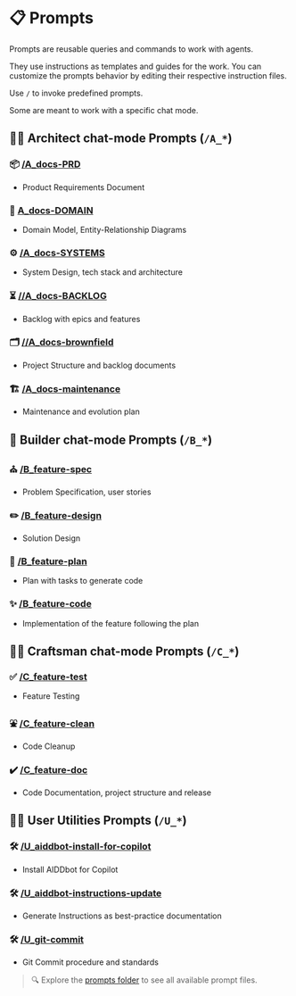# 📋 Prompts

Prompts are reusable queries and commands to work with agents.

They use instructions as templates and guides for the work. You can customize the prompts behavior by editing their respective instruction files.

Use `/` to invoke predefined prompts. 

Some are meant to work with a specific chat mode.


## 🧑‍💼 Architect chat-mode Prompts (`/A_*`)

### 📦 [/A_docs-PRD](/.github/prompts/A_docs-PRD.prompt.md)
- Product Requirements Document
### 👔 [A_docs-DOMAIN](/.github/prompts/A_docs-DOMAIN.prompt.md)
- Domain Model, Entity-Relationship Diagrams
### ⚙️ [/A_docs-SYSTEMS](/.github/prompts/A_docs-SYSTEMS.prompt.md)
- System Design, tech stack and architecture
### ⏳ [//A_docs-BACKLOG](/.github/prompts/A_docs-BACKLOG.prompt.md)
- Backlog with epics and features
### 🗂️ [//A_docs-brownfield](/.github/prompts/A_docs-brownfield.prompt.md)
- Project Structure and backlog documents
### 🏗️ [/A_docs-maintenance](/.github/prompts/A_docs-maintenance.prompt.md)
- Maintenance and evolution plan

## 👷 Builder chat-mode Prompts (`/B_*`)

### ⛪ [/B_feature-spec](/.github/prompts/B_feature-spec.prompt.md)
- Problem Specification, user stories
### ✏️ [/B_feature-design](/.github/prompts/B_feature-design.prompt.md)
- Solution Design
### 📝 [/B_feature-plan](/.github/prompts/B_feature-plan.prompt.md)
- Plan with tasks to generate code
### ✨ [/B_feature-code](/.github/prompts/B_feature-code.prompt.md)
- Implementation of the feature following the plan

## 🧑‍🔧 Craftsman chat-mode Prompts (`/C_*`)

### ✅ [/C_feature-test](/.github/prompts/C_feature-test.prompt.md)
- Feature Testing
### ⛲ [/C_feature-clean](/.github/prompts/C_feature-clean.prompt.md)
- Code Cleanup
### ✔️ [/C_feature-doc](/.github/prompts/C_feature-doc.prompt.md)
- Code Documentation, project structure and release

## 🧑‍💻 User Utilities Prompts (`/U_*`)

### 🛠️ [/U_aiddbot-install-for-copilot](/.github/prompts/U_aiddbot-install-for-copilot.prompt.md)
- Install AIDDbot for Copilot
### 🛠️ [/U_aiddbot-instructions-update](/.github/prompts/U_aiddbot-instructions-update.prompt.md)
- Generate Instructions as best-practice documentation
### 🛠️ [/U_git-commit](/.github/prompts/U_git-commit.prompt.md)
- Git Commit procedure and standards

> 🔍 Explore the [prompts folder](https://github.com/AIDDbot/AIDDbot/tree/main/.github/prompts) to see all available prompt files. 